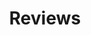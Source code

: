 ---
title: Reviews
exclude_collection: true
cascade:
  _build:
    render: false
    list: always
---